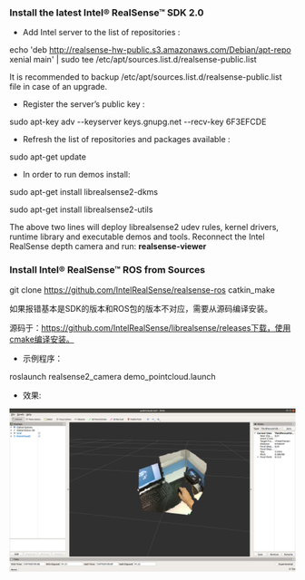 ### Install the latest Intel® RealSense™ SDK 2.0

* Add Intel server to the list of repositories :

echo 'deb http://realsense-hw-public.s3.amazonaws.com/Debian/apt-repo xenial main' | sudo tee /etc/apt/sources.list.d/realsense-public.list

It is recommended to backup /etc/apt/sources.list.d/realsense-public.list file in case of an upgrade.
* Register the server’s public key :

sudo apt-key adv --keyserver keys.gnupg.net --recv-key 6F3EFCDE
* Refresh the list of repositories and packages available :

sudo apt-get update

* In order to run demos install:

sudo apt-get install librealsense2-dkms

sudo apt-get install librealsense2-utils

The above two lines will deploy librealsense2 udev rules, kernel drivers, runtime library and executable demos and tools. Reconnect the Intel RealSense depth camera and run: **realsense-viewer**

### Install Intel® RealSense™ ROS from Sources
git clone https://github.com/IntelRealSense/realsense-ros
catkin_make

如果报错基本是SDK的版本和ROS包的版本不对应，需要从源码编译安装。

源码于：https://github.com/IntelRealSense/librealsense/releases下载，使用cmake编译安装。

* 示例程序：

roslaunch realsense2_camera demo_pointcloud.launch 

* 效果:

![](./img/Screenshot-20200820184153-1837x1053.png)
